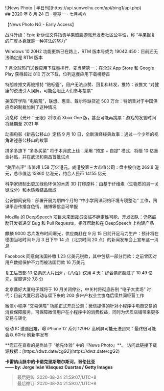 <div id="divbox">
![News Photo | 半日刊](https://api.sunweihu.com/api/bing1/api.php)  

<section class="main-text">
## 2020 年 8 月 24 日 · 星期一 · 七月初六  
<p id="jieqi">【News Photo NG - Early Access】</p>  

战斗升级：Epic 新诉讼文件指责苹果威胁游戏开发者社区公平性，称 “苹果报复的广度本身就是一种非法的努力”  

Windows 10 20H2 功能更新已在路上，RTM 版本号或为 19042.450：目前还无法确定是 RTM 版本  

7 月全球热门送餐应用下载量排行，麦当劳第一：在全球 App Store 和 Google Play 获得超过 810 万次下载，位列送餐应用下载榜榜首  

特朗普推文再被推特 “贴标签”，用户无法点赞、回复和转发，推特：该推文 “对健康的说法引人误解，可能会阻止人们参与投票”  

美国开学陷 “电脑荒”，联想、惠普、戴尔称缺货近 500 万台：特朗普对于中国供应商的制裁加剧了这种情况  

消息称《光环：无限》将取消 Xbox One 版，甚至可能再跳票：游戏的发售时间将延期至 2021 年  

动画电影《新愚公移山》定档 9 月 10 日，全新演绎经典故事：通过一个少年的视角讲述愚公移山的故事  

拼多多旗下 “多多买菜” 将于本月底上线：采用 “预定 + 自提” 模式，将砸 10 亿重金补贴，并在武汉和南昌首批试点  

“美团点评” 市值超 1.58 万亿港元，成港股第三大市值公司：盘中股价达 269.8 港元，总市值达 15860 亿港元，约合人民币 14155 亿元  

科学家研制出更加绿色环保的木质 3D 打印原料：由基于纤维素（生物质的另一关键成分）和木质素结晶而成  

公安部网安局：部署开展为期四个月的 “中小学网课网络环境专项整治” 工作，网课平台传播含色情、赌博等信息可举报  

Mozilla 的 DeepSpeech 项目未来因裁员面临不确定性可能，开发团队：仍然鼓励开发者递交 Bug 和 Pull Requests，相互帮助和在 DeepSpeech 上构建产品  

麒麟 9000 芯片发布时间曝光，供应商赶在 9 月 15 日前开足马力生产：预计将在德国当地时间 9 月 3 日下午 14 点（北京时间 20 点）的新闻发布会上宣布这一消息  

Facebook 同意向法国补缴 1.23 亿美元税款，其中包括一部分罚款：之前曾因对用户数据保护不力而被法国罚款 16 万美元  

复工后首部 10 亿票房大片出炉，《八佰》仅用 4 天：综合票房超过了 10.49 亿元，豆瓣评分 7.8 分  

北京鼎好大厦电子城将于 10 月关闭停业，中关村将彻底告别 “电子大卖场” 时代：目前大厦已启动与留下来的 200 多户产权业主协商后续共同经营工作  

微信小程序 “交易保障” 功能正式开启公测：微信提供的针对小程序中电商交易的消费保障服务，可保障微信用户在小程序中的消费权益，同时为优质店铺带来更多交易与转化  

驱动 IC 遭遇困难，曝 iPhone 12 系列 120Hz 高刷屏可能无法到来：最终很可能会以 60Hz 刷新率发布  

</section>  

<footer>
**您正在查看的是尚处于 “抢先体验” 中的『News Photo』**。  
访问此链接下载源数据：[https://dwz.date/cgG2](https://dwz.date/cgG2)  

**卡雷纳山脉中的卡诺克里斯塔尔斯河，哥伦比亚**  
**—— by: Jorge Iván Vásquez Cuartas / Getty Images** 

> 最后更新: 2020-08-24 21:59:07/UTC+8  
> 最后修订: 2020-08-24 21:59:07/UTC+8  
</footer>
</div>